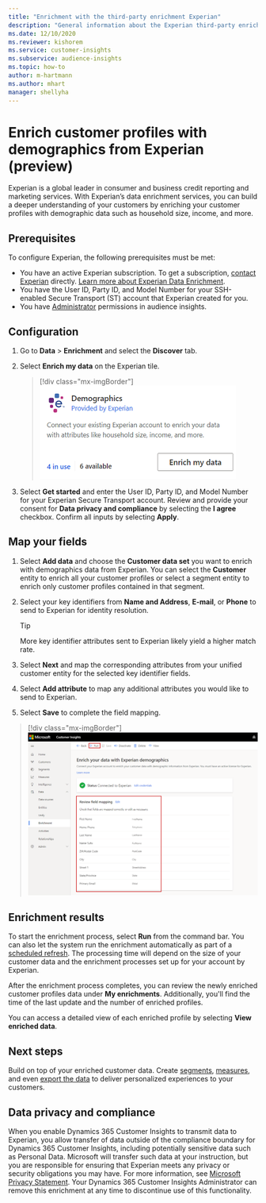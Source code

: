 ```yaml
---
title: "Enrichment with the third-party enrichment Experian"
description: "General information about the Experian third-party enrichment."
ms.date: 12/10/2020
ms.reviewer: kishorem
ms.service: customer-insights
ms.subservice: audience-insights
ms.topic: how-to
author: m-hartmann
ms.author: mhart
manager: shellyha
---
```


# Enrich customer profiles with demographics from Experian (preview)

Experian is a global leader in consumer and business credit reporting and marketing services. With Experian’s data enrichment services, you can build a deeper understanding of your customers by enriching your customer profiles with demographic data such as household size, income, and more.

## Prerequisites

To configure Experian, the following prerequisites must be met:

- You have an active Experian subscription. To get a subscription, [contact Experian](https://www.experian.com/marketing-services/contact) directly. [Learn more about Experian Data Enrichment](https://www.experian.com/marketing-services/microsoft?cmpid=ems_web_mci_cdppage).
- You have the User ID, Party ID, and Model Number for your SSH-enabled Secure Transport (ST) account that Experian created for you.
- You have [Administrator](permissions.md#administrator) permissions in audience insights.

## Configuration

1. Go to **Data** > **Enrichment** and select the **Discover** tab.

1. Select **Enrich my data** on the Experian tile.

   > [!div class="mx-imgBorder"]
   > ![Experian tile](media/experian-tile.png "Experian tile")

1. Select **Get started** and enter the User ID, Party ID, and Model Number for your Experian Secure Transport account. Review and provide your consent for **Data privacy and compliance** by selecting the **I agree** checkbox. Confirm all inputs by selecting **Apply**.

## Map your fields

1.	Select **Add data** and choose the **Customer data set** you want to enrich with demographics data from Experian. You can select the **Customer** entity to enrich all your customer profiles or select a segment entity to enrich only customer profiles contained in that segment.

1. Select your key identifiers from **Name and Address**, **E-mail**, or **Phone** to send to Experian for identity resolution.

   > [!TIP]
   > More key identifier attributes sent to Experian likely yield a higher match rate.

1. Select **Next** and map the corresponding attributes from your unified customer entity for the selected key identifier fields.

1. Select **Add attribute** to map any additional attributes you would like to send to Experian.

1.	Select **Save** to complete the field mapping.

   > [!div class="mx-imgBorder"]
   > ![Experian field mapping](media/experian-field-mapping.png "Experian field mapping")

## Enrichment results

To start the enrichment process, select **Run** from the command bar. You can also let the system run the enrichment automatically as part of a [scheduled refresh](system.md#schedule-tab). The processing time will depend on the size of your customer data and the enrichment processes set up for your account by Experian.

After the enrichment process completes, you can review the newly enriched customer profiles data under **My enrichments**. Additionally, you'll find the time of the last update and the number of enriched profiles.

You can access a detailed view of each enriched profile by selecting **View enriched data**.

## Next steps

Build on top of your enriched customer data. Create [segments](segments.md), [measures](measures.md), and even [export the data](export-destinations.md) to deliver personalized experiences to your customers.

## Data privacy and compliance

When you enable Dynamics 365 Customer Insights to transmit data to Experian, you allow transfer of data outside of the compliance boundary for Dynamics 365 Customer Insights, including potentially sensitive data such as Personal Data. Microsoft will transfer such data at your instruction, but you are responsible for ensuring that Experian meets any privacy or security obligations you may have. For more information, see [Microsoft Privacy Statement](https://go.microsoft.com/fwlink/?linkid=396732).
Your Dynamics 365 Customer Insights Administrator can remove this enrichment at any time to discontinue use of this functionality.
